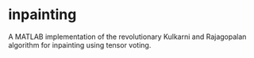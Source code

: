 inpainting
==========

A MATLAB implementation of the revolutionary Kulkarni and Rajagopalan algorithm for inpainting using tensor voting.
